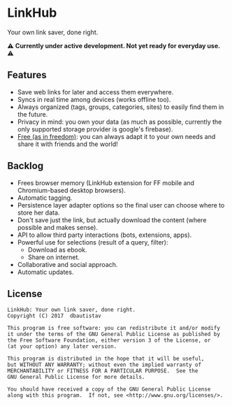 # LinkHub
Your own link saver, done right.

:warning: **Currently under active development. Not yet ready for everyday use.** :warning:

## Features
- Save web links for later and access them everywhere.
- Syncs in real time among devices (works offline too).
- Always organized (tags, groups, categories, sites) to easily find them in the future.
- Privacy in mind: you own your data (as much as possible, currently the only supported storage provider is google's firebase).
- [Free (as in freedom)](#license): you can always adapt it to your own needs and share it with friends and the world!

## Backlog
- Frees browser memory (LinkHub extension for FF mobile and Chromium-based desktop browsers).
- Automatic tagging.
- Persistence layer adapter options so the final user can choose where to store her data.
- Don't save just the link, but actually download the content (where possible and makes sense).
- API to allow third party interactions (bots, extensions, apps).
- Powerful use for selections (result of a query, filter):
  - Download as ebook.
  - Share on internet.
- Collaborative and social approach.
- Automatic updates.

## License
    LinkHub: Your own link saver, done right.
    Copyright (C) 2017  dbautistav

    This program is free software: you can redistribute it and/or modify
    it under the terms of the GNU General Public License as published by
    the Free Software Foundation, either version 3 of the License, or
    (at your option) any later version.

    This program is distributed in the hope that it will be useful,
    but WITHOUT ANY WARRANTY; without even the implied warranty of
    MERCHANTABILITY or FITNESS FOR A PARTICULAR PURPOSE.  See the
    GNU General Public License for more details.

    You should have received a copy of the GNU General Public License
    along with this program.  If not, see <http://www.gnu.org/licenses/>.
